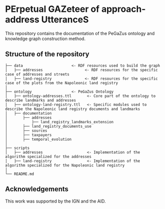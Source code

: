 # PErpetual GAZeteer of approach-address UtteranceS

This repository contains the documentation of the PeGaZus ontology and knowledge graph construction method. 

## Structure of the repository
```
├── data                      <- RDF resources used to build the graph
│   ├── addresses                   <- RDF resources for the specific case of addresses and streets
│   ├── land-registry               <- RDF resources for the specific case of the plots from the Napoleonic land registry
│
├── ontology                  <- PeGaZus Ontology
│   ├── ontology-addresses.ttl       <- Core part of the ontology to describe landmarks and addresses
│   ├── ontology-land-registry.ttl   <- Specific modules used to describe the Napoleonic land registry documents and landmarks
│   ├── documentation
│       ├── addresses
│           ├── land_registry_landmarks_extension
│       ├── land_registry_documents_use
│       ├── sources
│       ├── taxpayers
│       ├── temporal_evolution
│
├── scripts
│   ├── addresses                    <- Implementation of the algorithm specialized for the addresses
│   ├── land-registry                <- Implementation of the algorithm specialized for the Napoleonic land registry
│
└── README.md
```

## Acknowledgements
This work was supported by the IGN and the AID.
